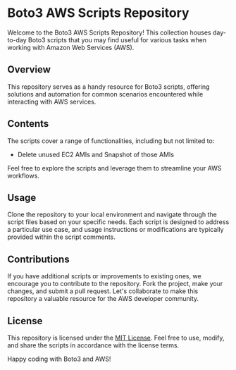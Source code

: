 # Boto3 AWS Scripts Repository

Welcome to the Boto3 AWS Scripts Repository! This collection houses day-to-day Boto3 scripts that you may find useful for various tasks when working with Amazon Web Services (AWS).

## Overview

This repository serves as a handy resource for Boto3 scripts, offering solutions and automation for common scenarios encountered while interacting with AWS services.

## Contents

The scripts cover a range of functionalities, including but not limited to:

- Delete unused EC2 AMIs and Snapshot of those AMIs

Feel free to explore the scripts and leverage them to streamline your AWS workflows.

## Usage

Clone the repository to your local environment and navigate through the script files based on your specific needs. Each script is designed to address a particular use case, and usage instructions or modifications are typically provided within the script comments.

## Contributions

If you have additional scripts or improvements to existing ones, we encourage you to contribute to the repository. Fork the project, make your changes, and submit a pull request. Let's collaborate to make this repository a valuable resource for the AWS developer community.

## License

This repository is licensed under the [MIT License](LICENSE). Feel free to use, modify, and share the scripts in accordance with the license terms.

Happy coding with Boto3 and AWS!
